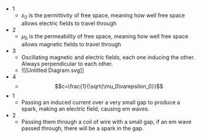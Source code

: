 - 1
	- $\varepsilon_0$ is the permittivity of free space, meaning how well free space allows electric fields to travel through
- 2
	- $\mu_0$ is the permeability of free space, meaning how well free space allows magnetic fields to travel through
- 3
	- Oscillating magnetic and electric fields, each one inducing the other. Always perpendicular to each other.
	- ![[Untitled Diagram.svg]]
- 4
	- $$c=\frac{1}{\sqrt{\mu_0\varepsilon_0}}$$
- 1
	- Passing an induced current over a very small gap to produce a spark, making an electric field, causing em waves.
- 2
	- Passing them through a coil of wire with a small gap, if an em wave passed through, there will be a spark in the gap.